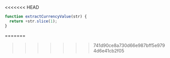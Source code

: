 <<<<<<< HEAD
```js run
function extractCurrencyValue(str) {
  return +str.slice(1);
}
```
=======
>>>>>>> 741d90ce8a730d66e987bff5e9794d6e41cb2f05
